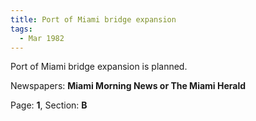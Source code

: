 ```yaml
---  
title: Port of Miami bridge expansion  
tags:  
  - Mar 1982  
---  
```

  
Port of Miami bridge expansion is planned.  
  
Newspapers: **Miami Morning News or The Miami Herald**  
  
Page: **1**, Section: **B** 
